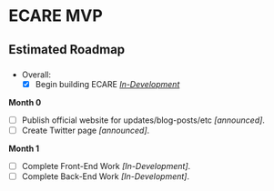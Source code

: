 # ECARE MVP

## Estimated Roadmap 

### 

- Overall: 
  - [X] Begin building ECARE *[In-Development](https://github.com/jeyakatsa/monalisa)*

**Month 0**
  - [ ] Publish official website for updates/blog-posts/etc *[announced]*.
  - [ ] Create Twitter page *[announced]*.

**Month 1**
  - [ ] Complete Front-End Work *[In-Development]*.
  - [ ] Complete Back-End Work *[In-Development]*.
